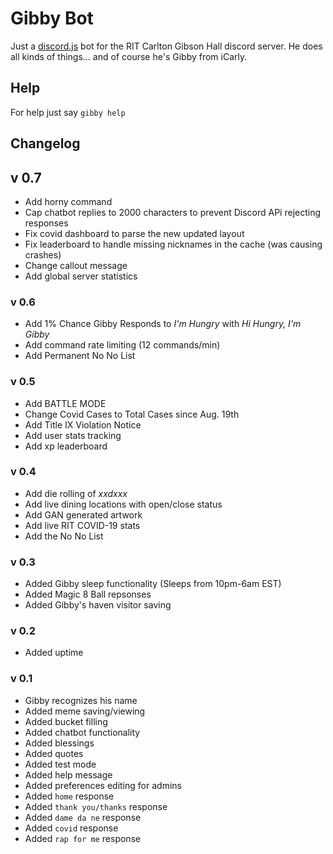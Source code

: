 # Gibby Bot

Just a [discord.js](https://discord.js.org/) bot for the RIT Carlton Gibson Hall discord server. He does all kinds of things... and of course he's Gibby from iCarly.

## Help

For help just say `gibby help`

## Changelog

## v 0.7
- Add horny command
- Cap chatbot replies to 2000 characters to prevent Discord APi rejecting responses
- Fix covid dashboard to parse the new updated layout
- Fix leaderboard to handle missing nicknames in the cache (was causing crashes)
- Change callout message
- Add global server statistics

### v 0.6
- Add 1% Chance Gibby Responds to *I'm Hungry* with *Hi Hungry, I'm Gibby*
- Add command rate limiting (12 commands/min)
- Add Permanent No No List

### v 0.5
- Add BATTLE MODE
- Change Covid Cases to Total Cases since Aug. 19th
- Add Title IX Violation Notice
- Add user stats tracking
- Add xp leaderboard

### v 0.4
- Add die rolling of *xxdxxx*
- Add live dining locations with open/close status
- Add GAN generated artwork
- Add live RIT COVID-19 stats
- Add the No No List

### v 0.3
- Added Gibby sleep functionality (Sleeps from 10pm-6am EST)
- Added Magic 8 Ball repsonses
- Added Gibby's haven visitor saving

### v 0.2
- Added uptime

### v 0.1
- Gibby recognizes his name
- Added meme saving/viewing
- Added bucket filling
- Added chatbot functionality
- Added blessings
- Added quotes
- Added test mode
- Added help message
- Added preferences editing for admins
- Added `home` response
- Added `thank you/thanks` response
- Added `dame da ne` response
- Added `covid` response
- Added `rap for me` response
